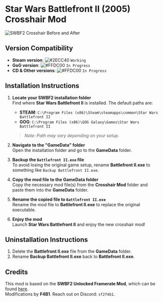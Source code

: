 # Star Wars Battlefront II (2005) Crosshair Mod

![SWBF2 Crosshair Before and After](https://i.ibb.co/HLBLx1VB/swbf2crosshairbeforeandafter.png)

## Version Compatibility

- **Steam version**: ![#2ECC40](https://placehold.co/15x15/2ECC40/2ECC40.png) `Working`
- **GoG version**: ![#FFDC00](https://placehold.co/15x15/FFDC00/FFDC00.png) `In Progress`
- **CD & Other versions**: ![#FFDC00](https://placehold.co/15x15/FFDC00/FFDC00.png) `In Progress`

## Installation Instructions

1. **Locate your SWBF2 installation folder**  
   Find where **Star Wars Battlefront II** is installed. The default paths are:  
   - **STEAM**: `C:\Program Files (x86)\Steam\steamapps\common\Star Wars Battlefront II`  
   - **GOG**: `C:\Program Files (x86)\GOG Galaxy\Games\Star Wars Battlefront II`  
   > *Note: Path may vary depending on your setup.*

2. **Navigate to the "GameData" folder**  
   Open the installation folder and go to the **GameData** folder.

3. **Backup the `Battlefront II.exe` file**  
   To avoid losing the original game setup, rename **Battlefront II.exe** to something like `Backup Battlefront II.exe`.

4. **Copy the mod file to the GameData folder**  
   Copy the necessary mod file(s) from the **Crosshair Mod** folder and paste them into the **GameData** folder.

5. **Rename the copied file to `Battlefront II.exe`**  
   Rename the mod file to **Battlefront II.exe** to replace the original executable.

6. **Enjoy the mod**  
   Launch **Star Wars Battlefront II** and enjoy the new crosshair mod!

## Uninstallation Instructions

1. Delete the **Battlefront II.exe** file from the **GameData** folder.
2. Rename **Backup Battlefront II.exe** back to **Battlefront II.exe**.

## Credits

This mod is based on the **SWBF2 Unlocked Framerate Mod**, which can be found [here](https://www.moddb.com/games/star-wars-battlefront-ii/downloads/increased-framerate-cap).  
Modifications by **F4B1**. Reach out on Discord: `sf2f4b1`.
